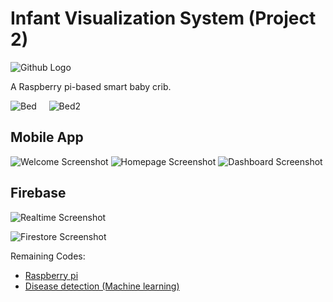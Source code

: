 # Infant Visualization System (Project 2)             
![Github Logo](https://user-images.githubusercontent.com/97244341/152191359-bd151629-a659-4187-93a2-dd86540e5af8.png)

A Raspberry pi-based smart baby crib.

![Bed](https://user-images.githubusercontent.com/97244341/152197005-32be1048-149a-4f01-9e44-e1e386bdb508.jpeg)  &nbsp; &nbsp;  ![Bed2](https://user-images.githubusercontent.com/97244341/152197184-2a2974ae-9b05-4fe6-9416-a52544178855.jpeg) 




## Mobile App

![Welcome Screenshot](https://user-images.githubusercontent.com/97244341/152190167-36db4498-d9c5-4da6-92ff-1a616b661a5d.jpg) ![Homepage Screenshot](https://user-images.githubusercontent.com/97244341/152190454-5a76f8e8-d624-4392-ad26-76a6a9ccbf73.jpg) ![Dashboard Screenshot](https://user-images.githubusercontent.com/97244341/152190503-55ac6e03-f942-45be-8c87-eda962c4ccd2.jpg)

## Firebase
![Realtime Screenshot](https://user-images.githubusercontent.com/97244341/152193549-00491070-f7de-45cb-9409-53114cda0ca2.png)

![Firestore Screenshot](https://user-images.githubusercontent.com/97244341/152193865-82f3be74-4e0c-4d0d-978c-d0a3531abf0d.png)




Remaining Codes:

- [Raspberry pi](https://github.com/tharwatp/IVS)
- [Disease detection (Machine learning)](https://github.com/AbdulMablol/MachineLearning)


